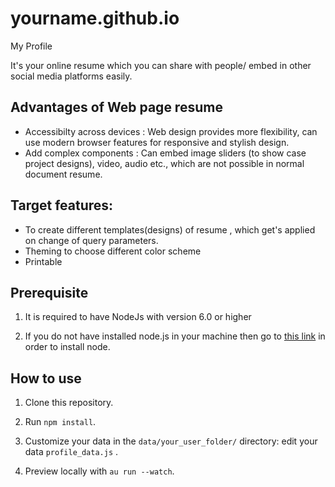 # yourname.github.io
My Profile 

It's your online resume which you can share with people/ embed in other social media platforms easily.

## Advantages of Web page resume
* Accessibilty across devices : Web design provides more flexibility, can use modern browser features for responsive and stylish design.
* Add complex components : Can embed image sliders (to show case project designs), video, audio etc., which are not possible in normal document resume.


## Target features:
* To create different templates(designs) of resume , which get's applied on change of  query parameters.
* Theming to choose different color scheme
* Printable


## Prerequisite

1. It is required to have NodeJs with version 6.0 or higher

2. If you do not have installed node.js in your machine then go to [this link](https://nodejs.org/en/download/) in order to install node.

## How to use


1. Clone this repository.

2. Run `npm install`.

3. Customize your data in the `data/your_user_folder/` directory: edit your data `profile_data.js` .

4. Preview locally with `au run --watch`.

